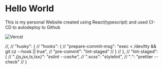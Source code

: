 # Hello World
This is my personal Website created using React(typescript) and used CI-CD to autodeploy to Github

![Vercel](https://webbie-blueshirtdeveloper.vercel.app/?app=webbie&style=for-the-badge)


  //,
  // "husky": {
  //   "hooks": {
  //     "prepare-commit-msg": "exec < /dev/tty && git cz --hook || true",
  //     "pre-commit": "lint-staged"
  //   }
  // },
  // "lint-staged": {
  //   "*.{js,jsx,ts,tsx}": "eslint --cache",
  //   "*.scss": "stylelint",
  //   "*.*": "prettier --check"
  // }
